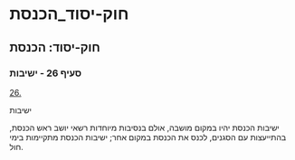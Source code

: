 # חוק-יסוד_הכנסת

## חוק-יסוד: הכנסת

### סעיף 26 - ישיבות

[26.](https://he.wikisource.org/wiki/חוק-יסוד:_הכנסת#s_yp_26)

ישיבות

ישיבות הכנסת יהיו במקום מושבה, אולם בנסיבות מיוחדות רשאי יושב ראש הכנסת, בהתייעצות עם הסגנים, לכנס את הכנסת במקום אחר; ישיבות הכנסת מתקיימות בימי חול.
